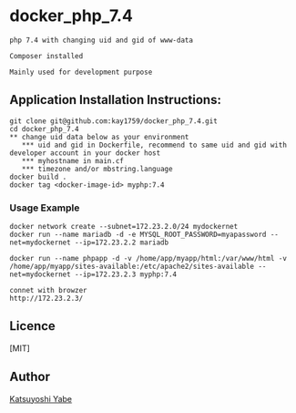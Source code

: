 # docker_php_7.4

	php 7.4 with changing uid and gid of www-data
	
	Composer installed

	Mainly used for development purpose

## Application Installation Instructions:

    git clone git@github.com:kay1759/docker_php_7.4.git
    cd docker_php_7.4
	** change uid data below as your environment
	   *** uid and gid in Dockerfile, recommend to same uid and gid with developer account in your docker host
	   *** myhostname in main.cf
	   *** timezone and/or mbstring.language
	docker build .
	docker tag <docker-image-id> myphp:7.4
	

### Usage Example

	docker network create --subnet=172.23.2.0/24 mydockernet
	docker run --name mariadb -d -e MYSQL_ROOT_PASSWORD=myapassword --net=mydockernet --ip=172.23.2.2 mariadb

	docker run --name phpapp -d -v /home/app/myapp/html:/var/www/html -v /home/app/myapp/sites-available:/etc/apache2/sites-available --net=mydockernet --ip=172.23.2.3 myphp:7.4

    connet with browzer
    http://172.23.2.3/

## Licence
[MIT]

## Author
[Katsuyoshi Yabe](https://github.com/kay1759)

